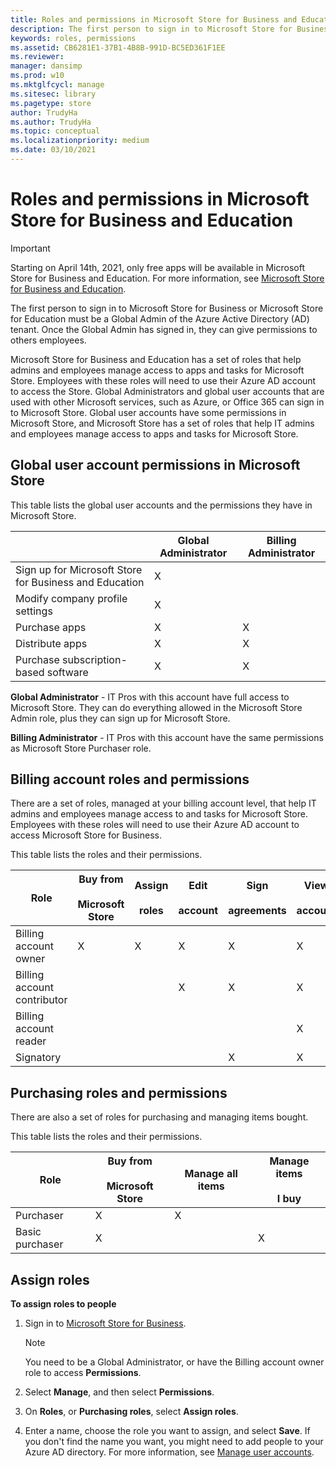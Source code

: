 ```yaml
---
title: Roles and permissions in Microsoft Store for Business and Education (Windows 10)
description: The first person to sign in to Microsoft Store for Business or Microsoft Store for Education must be a Global Admin of the Azure Active Directory (AD) tenant. Once the Global Admin has signed in, they can give permissions to others employees.
keywords: roles, permissions
ms.assetid: CB6281E1-37B1-4B8B-991D-BC5ED361F1EE
ms.reviewer: 
manager: dansimp
ms.prod: w10
ms.mktglfcycl: manage
ms.sitesec: library
ms.pagetype: store
author: TrudyHa
ms.author: TrudyHa
ms.topic: conceptual
ms.localizationpriority: medium
ms.date: 03/10/2021
---
```


# Roles and permissions in Microsoft Store for Business and Education

> [!IMPORTANT]
> Starting on April 14th, 2021, only free apps will be available in Microsoft Store for Business and Education. For more information, see [Microsoft Store for Business and Education](index.md).

The first person to sign in to Microsoft Store for Business or Microsoft Store for Education must be a Global Admin of the Azure Active Directory (AD) tenant. Once the Global Admin has signed in, they can give permissions to others employees.

Microsoft Store for Business and Education has a set of roles that help admins and employees manage access to apps and tasks for Microsoft Store. Employees with these roles will need to use their Azure AD account to access the Store. Global Administrators and global user accounts that are used with other Microsoft services, such as Azure, or Office 365 can sign in to Microsoft Store. Global user accounts have some permissions in Microsoft Store, and Microsoft Store has a set of roles that help IT admins and employees manage access to apps and tasks for Microsoft Store.

## Global user account permissions in Microsoft Store

This table lists the global user accounts and the permissions they have in Microsoft Store.

|                                |  Global Administrator | Billing Administrator |
| ------------------------------ | --------------------- | --------------------- |
| Sign up for Microsoft Store for Business and Education |  X                    |
| Modify company profile settings | X                    |                       |
| Purchase apps                   |  X                    | X                     |
| Distribute apps                |  X                    | X                     |
| Purchase subscription-based software  |  X             | X                     |
 

**Global Administrator** - IT Pros with this account have full access to Microsoft Store. They can do everything allowed in the Microsoft Store Admin role, plus they can sign up for Microsoft Store.

**Billing Administrator** - IT Pros with this account have the same permissions as Microsoft Store Purchaser role.

## Billing account roles and permissions
There are a set of roles, managed at your billing account level, that help IT admins and employees manage access to and tasks for Microsoft Store. Employees with these roles will need to use their Azure AD account to access Microsoft Store for Business.

This table lists the roles and their permissions.

|      Role               |  Buy from<br /><br /> Microsoft Store | Assign<br /><br /> roles | Edit<br /><br /> account | Sign<br /><br /> agreements | View<br /><br /> account |
| ------------------------| ------ | --------  | ------ | -------| -------- |
| Billing account owner   | X      |   X       | X      | X      | X        |
| Billing account contributor |       |          | X      | X      | X    |
| Billing account reader  |       |          |       |       | X        |
| Signatory              |       |         |      | X      | X        |

<!---
These permissions allow people to:
-   **Edit account**:
    -   Account information (view only)
    -   LOB publishers
    -   Management tools
    -   Offline licensing
    -   Permissions
    -   Private store
-   **Acquire apps** - Acquire apps from Microsoft Store and add them to your inventory.
-   **Distribute apps** - Distribute apps that are in your inventory. 
    - Admins can assign apps to people, add apps to the private store, or use a management tool.
    - Purchasers can assign apps to people.
    --> 
## Purchasing roles and permissions
There are also a set of roles for purchasing and managing items bought. 

This table lists the roles and their permissions.

|      Role   |  Buy from<br /><br /> Microsoft Store | Manage all items | Manage items<br /><br /> I buy |
| ------------| ------ | --------  | ------ |
| Purchaser   | X      |   X       |      |
| Basic purchaser |  X     |          | X      |

## Assign roles
**To assign roles to people**

1.  Sign in to [Microsoft Store for Business](https://businessstore.microsoft.com).

    >[!Note]
    >You need to be a Global Administrator, or have the Billing account owner role to access **Permissions**. 
    
2.  Select **Manage**, and then select **Permissions**.
3.  On **Roles**, or **Purchasing roles**, select **Assign roles**. 
4.  Enter a name, choose the role you want to assign, and select **Save**.
    If you don't find the name you want, you might need to add people to your Azure AD directory. For more information, see [Manage user accounts](manage-users-and-groups-microsoft-store-for-business.md).
